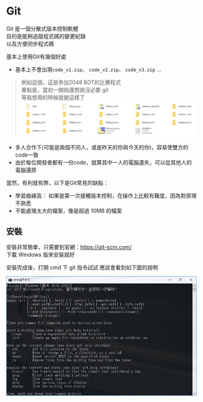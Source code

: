 # Git
Git 是一個分散式版本控制軟體  
目的是能夠追蹤程式碼的變更紀錄  
以及方便同步程式碼  

基本上使用Git有幾個好處
* 基本上不會出現`code_v1.zip`、 `code_v2.zip`、 `code_v3.zip` ...
> 例如這個，這是參加2048 BOT的比賽程式  
> 重點是，當初一開始還想說沒必要 git  
> 等我想用的時候就變這樣了  
> ![](./img/Git/2048_version.png)
* 多人合作下(可能是兩個不同人，或是昨天的你與今天的你)，容易使雙方的code一致
* 由於每位開發者都有一份code，就算其中一人的電腦遺失，可以從其他人的電腦還原

當然，有利就有弊，以下是Git常見的缺點：
* 學習曲線高：
  如果是第一次接觸版本控制，在操作上比較有難度，因為對原理不熟悉
* 不能處理太大的檔案，像是超過 10MB 的檔案


## 安裝
安裝非常簡單，只需要到官網：https://git-scm.com/  
下載 Windows 版來安裝就好

安裝完成後，打開 cmd 下 git 指令試試
應該會看到如下圖的說明

![](./img/Git/git-command.png)

